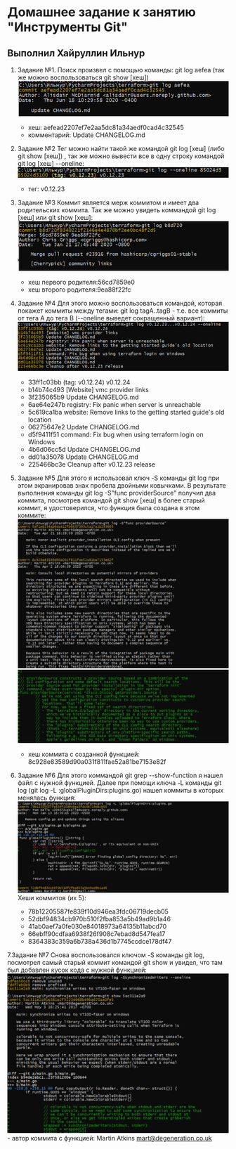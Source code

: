# Домашнее задание к занятию "Инструменты Git"
## Выполнил Хайруллин Ильнур

1. Задание №1.
    Поиск произвел с помощью команды: git log aefea (так же можно воспользоваться git show [хеш])
    ![git log](img/first_task.png)
   - хеш: aefead2207ef7e2aa5dc81a34aedf0cad4c32545
   - комментарий: Update CHANGELOG.md

2. Задание №2
    Тег можно найти такой же командой git log [хеш] (либо git show [хеш]) , так же можно вывести все в одну строку командой git log [хеш] --oneline:
    ![tag screen](img/second_task.png)
    - тег: v0.12.23
3. Задание №3
    Коммит является мерж коммитом и имеет два родительских коммита. Так же можно увидеть коммандой git log [хеш] или git show [хеш]:
    ![parent screen](img/third_task.png)
    - хеш первого родителя:56cd7859e0
    - хеш второго родителя:9ea88f22fc

4. Задание №4
    Для этого можно воспользоваться командой, которая покажет коммиты между тегами: git log tagA..tagB  -  т.е. все коммиты от тега А до тега В (--oneline выведет сокращенный вариант):
    ![tags diff](img/fourth_task.png)
    - 33ff1c03bb (tag: v0.12.24) v0.12.24
    - b14b74c493 [Website] vmc provider links
    - 3f235065b9 Update CHANGELOG.md
    - 6ae64e247b registry: Fix panic when server is unreachable
    - 5c619ca1ba website: Remove links to the getting started guide's old location
    - 06275647e2 Update CHANGELOG.md
    - d5f9411f51 command: Fix bug when using terraform login on Windows
    - 4b6d06cc5d Update CHANGELOG.md
    - dd01a35078 Update CHANGELOG.md
    - 225466bc3e Cleanup after v0.12.23 release

5. Задание №5
    Для этого я использовал ключ -S команды git log при этом экранировав знак пробела двойными ковычками. В результате выполнения команды git log -S"func providerSource" получил два коммита, посмотрев командой git show [хеш] в более старый коммит, я удостоверился, что функция была создана в этом коммите:
     ![git log -S](img/fifth_task.png)
     ![git show](img/fifth_task(git_show).png)
    - хеш коммита с созданной функцией: 8c928e83589d90a031f811fae52a81be7153e82f

6. Задание №6
   Для этого коммандой git grep --show-function я нашел файл с нужной функцией. Далее при помощи ключа -L команды git log (git log -L :globalPluginDirs:plugins.go) нашел коммиты в которых менялась функция: 
   ![git log -L](img/sixth_task.png)
    Хеши коммитов (их 5):
    - 78b12205587fe839f10d946ea3fdc06719decb05
    - 52dbf94834cb970b510f2fba853a5b49ad9b1a46
    - 41ab0aef7a0fe030e84018973a64135b11abcd70
    - 66ebff90cdfaa6938f26f908c7ebad8d547fea17
    - 8364383c359a6b738a436d1b7745ccdce178df47

7.Задание №7
    Снова воспользовался ключом -S команды git log, посмотрел самый старый коммит командой git show и увидел, что там был добавлен кусок кода с нужной функцией:
    ![git log -S for author](img/seventh_task.png)
    - автор коммита с функцией: Martin Atkins <mart@degeneration.co.uk>